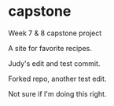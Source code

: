 # capstone
Week 7 &amp; 8 capstone project

A site for favorite recipes.

Judy's edit and test commit.

Forked repo, another test edit.

Not sure if I'm doing this right.

